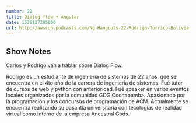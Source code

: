 ```yaml
---
number: 22
title: Dialog flow + Angular
date: 1539127205000
url: http://awscdn.podcasts.com/Ng-Hangouts-22-Rodrigo-Torrico-Bolivia-Dialog-flow-Angular-6551.mp3
---
```


## Show Notes

Carlos y Rodrigo van a hablar sobre Dialog Flow.

Rodrigo es un estudiante de ingeniería de sistemas de 22 años, que se encuentra en el 4to año de la carrera de ingeniería de sistemas. Fué tutor de cursos de web y python con anterioridad. Fué speaker en varios eventos locales organizados por la comunidad GDG Cochabamba.  Apasionado por la programación y los concursos de programación de ACM. Actualmente se encuentra realizando su pasantía universitaria con tecologías de realidad virtual como interno de la empresa Ancestral Gods.